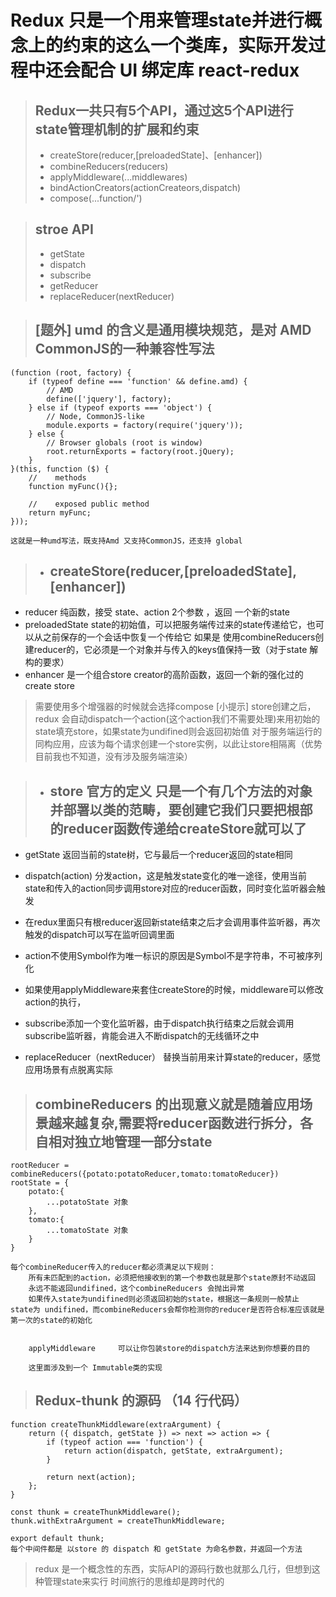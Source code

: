 Redux 只是一个用来管理state并进行概念上的约束的这么一个类库，实际开发过程中还会配合 UI 绑定库 react-redux
===
>## Redux一共只有5个API，通过这5个API进行 state管理机制的扩展和约束
>* createStore(reducer,[preloadedState]、[enhancer])
>* combineReducers(reducers)
>* applyMiddleware(...middlewares)
>* bindActionCreators(actionCreateors,dispatch)
>* compose(...function/')

>## stroe API
>* getState
>* dispatch
>* subscribe
>* getReducer
>* replaceReducer(nextReducer)

>## [题外] umd 的含义是通用模块规范，是对 AMD CommonJS的一种兼容性写法
    (function (root, factory) {
        if (typeof define === 'function' && define.amd) {
            // AMD
            define(['jquery'], factory);
        } else if (typeof exports === 'object') {
            // Node, CommonJS-like
            module.exports = factory(require('jquery'));
        } else {
            // Browser globals (root is window)
            root.returnExports = factory(root.jQuery);
        }
    }(this, function ($) {
        //    methods
        function myFunc(){};

        //    exposed public method
        return myFunc;
    }));

    这就是一种umd写法，既支持Amd 又支持CommonJS，还支持 global


>* ## createStore(reducer,[preloadedState],[enhancer])
* reducer 纯函数，接受 state、action 2个参数 ，返回 一个新的state
* preloadedState state的初始值，可以把服务端传过来的state传递给它，也可以从之前保存的一个会话中恢复一个传给它
如果是 使用combineReducers创建reducer的，它必须是一个对象并与传入的keys值保持一致（对于state 解构的要求）
* enhancer 是一个组合store creator的高阶函数，返回一个新的强化过的create store

>需要使用多个增强器的时候就会选择compose
[小提示] store创建之后，redux 会自动dispatch一个action(这个action我们不需要处理)来用初始的state填充store，如果state为undifined则会返回初始值
对于服务端运行的同构应用，应该为每个请求创建一个store实例，以此让store相隔离（优势目前我也不知道，没有涉及服务端渲染）

>* ## store 官方的定义 只是一个有几个方法的对象并部署以类的范畴，要创建它我们只要把根部的reducer函数传递给createStore就可以了
* getState 返回当前的state树，它与最后一个reducer返回的state相同
* dispatch(action) 分发action，这是触发state变化的唯一途径，使用当前state和传入的action同步调用store对应的reducer函数，同时变化监听器会触发
* 在redux里面只有根reducer返回新state结束之后才会调用事件监听器，再次触发的dispatch可以写在监听回调里面
* action不使用Symbol作为唯一标识的原因是Symbol不是字符串，不可被序列化

* 如果使用applyMiddleware来套住createStore的时候，middleware可以修改action的执行，

* subscribe添加一个变化监听器，由于dispatch执行结束之后就会调用subscribe监听器，肯能会进入不断dispatch的无线循环之中

* replaceReducer（nextReducer） 替换当前用来计算state的reducer，感觉应用场景有点脱离实际

>## combineReducers 的出现意义就是随着应用场景越来越复杂,需要将reducer函数进行拆分，各自相对独立地管理一部分state

    rootReducer = combineReducers({potato:potatoReducer,tomato:tomatoReducer})
    rootState = {
        potato:{
            ...potatoState 对象
        },
        tomato:{
            ...tomatoState 对象
        }
    }

    每个combineReducer传入的reducer都必须满足以下规则：
        所有未匹配到的action，必须把他接收到的第一个参数也就是那个state原封不动返回
        永远不能返回undifined，这个combineReducers 会抛出异常
        如果传入state为undifined则必须返回初始的state，根据这一条规则一般禁止 state为 undifined，而combineReducers会帮你检测你的reducer是否符合标准应该就是第一次的state的初始化


        applyMiddleware     可以让你包装store的dispatch方法来达到你想要的目的

        这里面涉及到一个 Immutable类的实现
>## Redux-thunk 的源码 （14 行代码）
    function createThunkMiddleware(extraArgument) {
        return ({ dispatch, getState }) => next => action => {
            if (typeof action === 'function') {
                return action(dispatch, getState, extraArgument);
            }

            return next(action);
        };
    }

    const thunk = createThunkMiddleware();
    thunk.withExtraArgument = createThunkMiddleware;

    export default thunk;
    每个中间件都是 以store 的 dispatch 和 getState 为命名参数，并返回一个方法
>redux 是一个概念性的东西，实际API的源码行数也就那么几行，但想到这种管理state来实行 时间旅行的思维却是跨时代的

